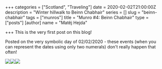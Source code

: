 +++
categories = ["Scotland", "Traveling"]
date = 2020-02-02T21:00:00Z
description = "Winter hillwalk to Beinn Chabhair"
series = []
slug = "beinn-chabhair"
tags = ["munros"]
title = "Munro #4: Beinn Chabhair"
type = ["posts"]
[author]
name = "Matěj Hejda"

+++
This is the very first post on this blog!

Posted on the very symbolic day of 02/02/2020 - these events (when you can represent the dates using only two numerals) don't really happen that often!

![](images/v1580665840/images/2020-01-18_10-35_0007_tpkly3.jpg)![](images/v1580665991/images/2020-01-18_13-31_0017_raitoa.jpg)![](images/v1580666033/images/2020-01-18_13-34_0026_qolfzd.jpg)